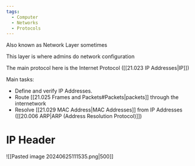 ```yaml
---
tags:
  - Computer
  - Networks
  - Protocols
---
```

Also known as Network Layer sometimes

This layer is where admins do network configuration

The main protocol here is the Internet Protocol ([[21.023 IP Addresses|IP]]) 

Main tasks:
- Define and verify IP Addresses.
- Route [[21.025 Frames and Packets#Packets|packets]] through the internetwork
- Resolve [[21.029 MAC Address|MAC Addresses]] from IP Addresses ([[20.006 ARP|ARP (Address Resolution Protocol)]])

# IP Header
![[Pasted image 20240625111535.png|500]]